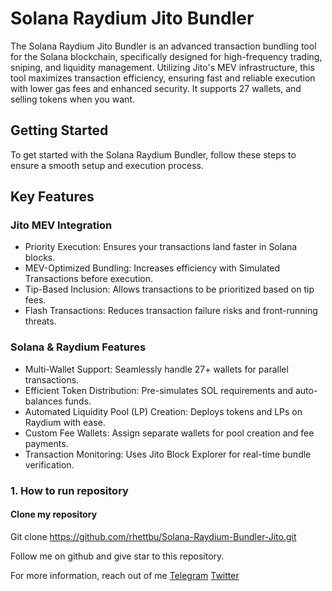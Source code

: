 # Solana Raydium Jito Bundler

The Solana Raydium Jito Bundler is an advanced transaction bundling tool for the Solana blockchain, specifically designed for high-frequency trading, sniping, and liquidity management. Utilizing Jito's MEV infrastructure, this tool maximizes transaction efficiency, ensuring fast and reliable execution with lower gas fees and enhanced security.
It supports 27 wallets, and selling tokens when you want.



## Getting Started

To get started with the Solana Raydium Bundler, follow these steps to ensure a smooth setup and execution process.

## Key Features

### Jito MEV Integration

- Priority Execution: Ensures your transactions land faster in Solana blocks.
- MEV-Optimized Bundling: Increases efficiency with Simulated Transactions before execution.
- Tip-Based Inclusion: Allows transactions to be prioritized based on tip fees.
- Flash Transactions: Reduces transaction failure risks and front-running threats.

### Solana & Raydium Features

- Multi-Wallet Support: Seamlessly handle 27+ wallets for parallel transactions.
- Efficient Token Distribution: Pre-simulates SOL requirements and auto-balances funds.
- Automated Liquidity Pool (LP) Creation: Deploys tokens and LPs on Raydium with ease.
- Custom Fee Wallets: Assign separate wallets for pool creation and fee payments.
- Transaction Monitoring: Uses Jito Block Explorer for real-time bundle verification.


### 1. How to run repository 

#### Clone my repository
Git clone https://github.com/rhettbu/Solana-Raydium-Bundler-Jito.git

Follow me on github and give star to this repository.

For more information, reach out of me [Telegram](https://t.me/DevCutup)
[Twitter](https://x.com/defai_maxi)
